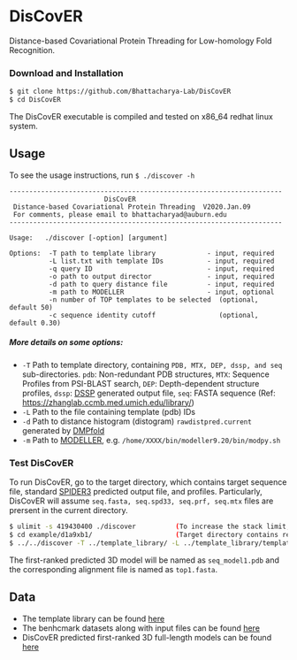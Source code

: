 # DisCovER

Distance-based Covariational Protein Threading for Low-homology Fold Recognition.

### Download and Installation
```sh
$ git clone https://github.com/Bhattacharya-Lab/DisCovER
$ cd DisCovER
```
The DisCovER executable is compiled and tested on x86_64 redhat linux system. 

## Usage

To see the usage instructions, run `$ ./discover -h`
```
---------------------------------------------------------------------
                        DisCovER
 Distance-based Covariational Protein Threading  V2020.Jan.09
 For comments, please email to bhattacharyad@auburn.edu
---------------------------------------------------------------------

Usage:   ./discover [-option] [argument]

Options:  -T path to template library             - input, required
          -L list.txt with template IDs           - input, required
          -q query ID                             - input, required
          -o path to output director              - input, required
          -d path to query distance file          - input, required
          -m path to MODELLER                     - input, optional
          -n number of TOP templates to be selected  (optional, default 50)
          -c sequence identity cutoff                (optional, default 0.30)
```
##### More details on some options:

* `-T` Path to template directory, containing `PDB, MTX, DEP, dssp, and seq` sub-directories.
          `pdb`: Non-redundant PDB structures,
          `MTX`: Sequence Profiles from PSI-BLAST search,
          `DEP`: Depth-dependent structure profiles,
         `dssp`: [DSSP](https://swift.cmbi.umcn.nl/gv/dssp/) generated output file,
          `seq`: FASTA sequence (Ref: https://zhanglab.ccmb.med.umich.edu/library/)         
* `-L` Path to the file containing template (pdb) IDs
* `-d` Path to distance histogram (distogram) `rawdistpred.current` generated by [DMPfold](https://github.com/psipred/DMPfold)
* `-m` Path to [MODELLER](https://salilab.org/modeller), e.g. `/home/XXXX/bin/modeller9.20/bin/modpy.sh`


### Test DisCovER

To run DisCovER, go to the target directory, which contains target sequence file, standard [SPIDER3](https://sparks-lab.org/downloads/) predicted output file, and profiles. Particularly, DisCovER will assume `seq.fasta, seq.spd33, seq.prf, seq.mtx` files are prersent in the current directory.

```sh
$ ulimit -s 419430400 ./discover          (To increase the stack limit, avoiding Segmentation Error)
$ cd example/d1a9xb1/                     (Target directory contains respective input files as mentioned above)
$ ../../discover -T ../template_library/ -L ../template_library/template_list.txt -q d1a9xb1 -o ./ -d rawdistpred.current -m /home/XXXX/bin/modeller9.20/bin/modpy.sh -n 50 -c 0.30 
```
The first-ranked predicted 3D model will be named as `seq_model1.pdb` and the corresponding alignment file is named as `top1.fasta`.

## Data

- The template library can be found [here](data/FRAGFOLD_150.txt) 
- The benhcmark datasets along with input files can be found [here](data/CASP12_13_FM.txt) 
- DisCovER predicted first-ranked 3D full-length models can be found [here](data/CASP12_13_FM.txt) 
